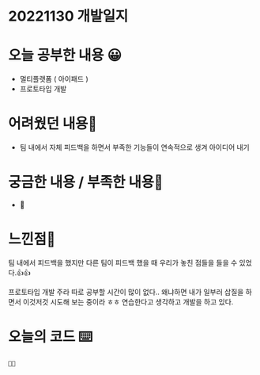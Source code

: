# 20221130 개발일지

# 오늘 공부한 내용 😀

- 멀티플랫폼 ( 아이패드 )
- 프로토타입 개발

# 어려웠던 내용🤯

- 팀 내에서 자체 피드백을 하면서 부족한 기능들이 연속적으로 생겨 아이디어 내기

# 궁금한 내용 / 부족한 내용🤔

- 🤔

# 느낀점🤨

팀 내에서 피드백을 했지만 다른 팀이 피드백 했을 때 우리가 놓친 점들을 들을 수 있었다.👍👍

프로토타입 개발 주라 따로 공부할 시간이 많이 없다.. 왜냐하면 내가 일부러 삽질을 하면서 이것저것 시도해 보는 중이라 ㅎㅎ 연습한다고 생각하고 개발을 하고 있다.

# 오늘의 코드 ⌨️

```swift
😵‍💫
```